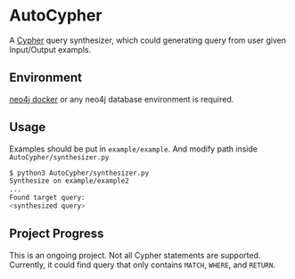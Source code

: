 # AutoCypher
A [Cypher](https://neo4j.com/developer/cypher/) query synthesizer, which could generating query from user given Input/Output exampls.

## Environment
[neo4j docker](https://neo4j.com/developer/docker-run-neo4j/) or any neo4j database environment is required.


## Usage
Examples should be put in `example/example`. And modify path inside `AutoCypher/synthesizer.py`

```bash
$ python3 AutoCypher/synthesizer.py
Synthesize on example/example2
...
Found target query:
<synthesized query>
```

## Project Progress
This is an ongoing project. Not all Cypher statements are supported. 
Currently, it could find query that only contains
`MATCH`, `WHERE`, and `RETURN`.